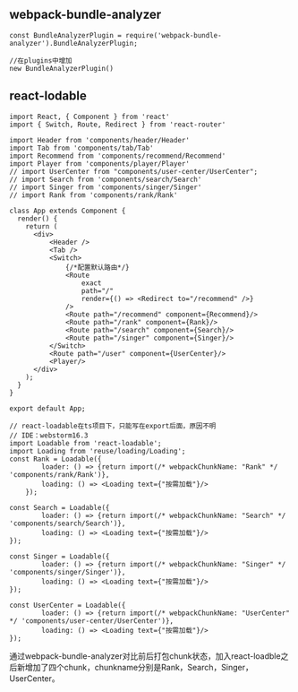## webpack-bundle-analyzer ##

	const BundleAnalyzerPlugin = require('webpack-bundle-analyzer').BundleAnalyzerPlugin;

	//在plugins中增加
	new BundleAnalyzerPlugin()

## react-lodable ##

	import React, { Component } from 'react'
	import { Switch, Route, Redirect } from 'react-router'
	
	import Header from 'components/header/Header'
	import Tab from 'components/tab/Tab'
	import Recommend from 'components/recommend/Recommend'
	import Player from 'components/player/Player'
	// import UserCenter from "components/user-center/UserCenter";
	// import Search from 'components/search/Search'
	// import Singer from 'components/singer/Singer'
	// import Rank from 'components/rank/Rank'
	
	class App extends Component {
	  render() {
	    return (
	      <div>
	          <Header />
	          <Tab />
	          <Switch>
	              {/*配置默认路由*/}
	              <Route
	                  exact
	                  path="/"
	                  render={() => <Redirect to="/recommend" />}
	              />
	              <Route path="/recommend" component={Recommend}/>
	              <Route path="/rank" component={Rank}/>
	              <Route path="/search" component={Search}/>
	              <Route path="/singer" component={Singer}/>
	          </Switch>
	          <Route path="/user" component={UserCenter}/>
	          <Player/>
	      </div>
	    );
	  }
	}
	
	export default App;
	
	// react-loadable在ts项目下，只能写在export后面，原因不明
	// IDE：webstorm16.3
	import Loadable from 'react-loadable';
	import Loading from 'reuse/loading/Loading';
	const Rank = Loadable({
	        loader: () => {return import(/* webpackChunkName: "Rank" */ 'components/rank/Rank')},
	        loading: () => <Loading text={"按需加载"}/>
	    });
	
	const Search = Loadable({
	        loader: () => {return import(/* webpackChunkName: "Search" */ 'components/search/Search')},
	        loading: () => <Loading text={"按需加载"}/>
	});
	
	const Singer = Loadable({
	        loader: () => {return import(/* webpackChunkName: "Singer" */ 'components/singer/Singer')},
	        loading: () => <Loading text={"按需加载"}/>
	});
	
	const UserCenter = Loadable({
	        loader: () => {return import(/* webpackChunkName: "UserCenter" */ 'components/user-center/UserCenter')},
	        loading: () => <Loading text={"按需加载"}/>
	});	

通过webpack-bundle-analyzer对比前后打包chunk状态，加入react-loadble之后新增加了四个chunk，chunkname分别是Rank，Search，Singer，UserCenter。